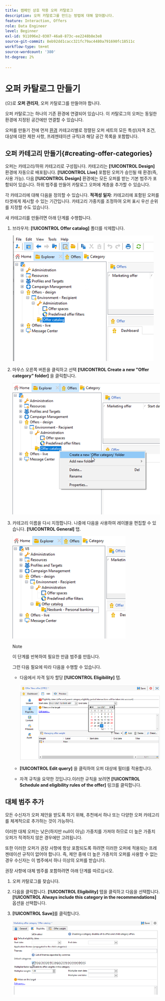 ```yaml
---
title: 캠페인 상호 작용 오퍼 카탈로그
description: 오퍼 카탈로그를 만드는 방법에 대해 알아봅니다.
feature: Interaction, Offers
role: Data Engineer
level: Beginner
exl-id: 911096e2-0307-46a8-873c-ee2248b8e3e8
source-git-commit: 8eb92dd1cacc321fc79ac4480a791690fc18511c
workflow-type: tm+mt
source-wordcount: '380'
ht-degree: 2%

---
```


# 오퍼 카탈로그 만들기

(으)로 **오퍼 관리자**, 오퍼 카탈로그를 만들어야 합니다.

오퍼 카탈로그는 하나의 기존 환경에 연결되어 있습니다. 이 카탈로그의 오퍼는 동일한 환경에 지정된 공간에만 연결할 수 있습니다.

오퍼를 만들기 전에 먼저 [환경](interaction-env.md) 카테고리별로 정렬된 오퍼 세트의 모든 특성(자격 조건, 대상에 대한 제한 사항, 프레젠테이션 규칙)과 해당 공간 목록을 포함합니다.

## 오퍼 카테고리 만들기{#creating-offer-categories}

오퍼는 카테고리/하위 카테고리로 구성됩니다. 카테고리는 **[!UICONTROL Design]** 환경에 자동으로 배포됩니다. **[!UICONTROL Live]** 포함된 오퍼가 승인될 때 환경(즉, 사용 가능). 다음 **[!UICONTROL Design]** 환경에는 모든 오퍼를 받는 기본 범주가 포함되어 있습니다. 하위 범주를 만들어 카탈로그 오퍼에 계층을 추가할 수 있습니다.

각 카테고리에 대해 다음을 정의할 수 있습니다. **적격성 일자**: 카테고리에 포함된 오퍼를 타겟에게 제시할 수 있는 기간입니다. 카테고리 가중치를 조정하여 오퍼 표시 우선 순위를 지정할 수도 있습니다.

새 카테고리를 만들려면 아래 단계를 수행합니다.

1. 브라우저: **[!UICONTROL Offer catalog]** 폴더를 삭제합니다.

   ![](assets/offer_cat_create_001.png)

1. 마우스 오른쪽 버튼을 클릭하고 선택 **[!UICONTROL Create a new "Offer category" folder]** 을 클릭합니다.

   ![](assets/offer_cat_create_002.png)

1. 카테고리 이름을 다시 지정합니다. 나중에 다음을 사용하여 레이블을 편집할 수 있습니다. **[!UICONTROL General]** 탭.

   ![](assets/offer_cat_create_003.png)

   >[!NOTE]
   >
   >이 단계를 반복하여 필요한 만큼 범주를 만듭니다.

   그런 다음 필요에 따라 다음을 수행할 수 있습니다.

   * 다음에서 자격 일자 할당 **[!UICONTROL Eligibility]** 탭.

     ![](assets/offer_cat_create_004.png)

   * **[!UICONTROL Edit query]** 을 클릭하여 오퍼 대상에 필터를 적용합니다.

   * 자격 규칙을 요약한 것입니다.이러한 규칙을 보려면 **[!UICONTROL Schedule and eligibility rules of the offer]** 링크를 클릭합니다.

## 대체 범주 추가

모든 수신자가 오퍼 제안을 받도록 하기 위해, 추천에서 하나 또는 다양한 오퍼 카테고리를 체계적으로 추가하는 것이 가능하다.

이러한 대체 오퍼는 낮은(하지만 null이 아님) 가중치를 가져야 하므로 더 높은 가중치 오퍼가 적격하지 않은 경우에만 고려됩니다.

또한 이러한 오퍼가 권장 사항에 항상 포함되도록 하려면 이러한 오퍼에 적용되는 프레젠테이션 규칙이 없어야 합니다. 즉, 제안 중에 더 높은 가중치의 오퍼를 사용할 수 없는 경우 수신자는 이 범주에서 하나 이상의 오퍼를 받습니다.

권장 사항에 대체 범주를 포함하려면 아래 단계를 따르십시오.

1. 오퍼 카탈로그를 찾습니다.
1. 다음을 클릭합니다. **[!UICONTROL Eligibility]** 탭을 클릭하고 다음을 선택합니다. **[!UICONTROL Always include this category in the recommendations]** 옵션을 선택합니다.
1. **[!UICONTROL Save]**&#x200B;를 클릭합니다.

   ![](assets/offer_cat_default_001.png)
